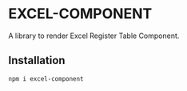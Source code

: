 # EXCEL-COMPONENT

A library to render Excel Register Table Component.

## Installation

```bash
npm i excel-component
